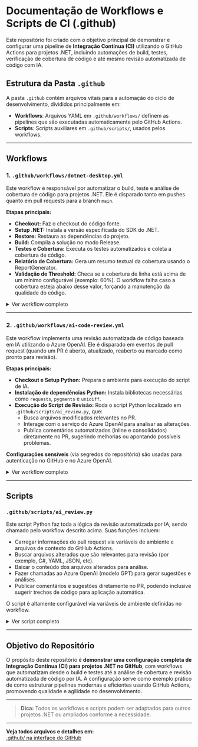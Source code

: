 # Documentação de Workflows e Scripts de CI (.github)

Este repositório foi criado com o objetivo principal de demonstrar e configurar uma pipeline de **Integração Contínua (CI)** utilizando o GitHub Actions para projetos .NET, incluindo automações de build, testes, verificação de cobertura de código e até mesmo revisão automatizada de código com IA.

## Estrutura da Pasta `.github`

A pasta `.github` contém arquivos vitais para a automação do ciclo de desenvolvimento, divididos principalmente em:

- **Workflows**: Arquivos YAML em `.github/workflows/` definem as pipelines que são executadas automaticamente pelo GitHub Actions.
- **Scripts**: Scripts auxiliares em `.github/scripts/`, usados pelos workflows.

---

## Workflows

### 1. `.github/workflows/dotnet-desktop.yml`

Este workflow é responsável por automatizar o build, teste e análise de cobertura de código para projetos .NET. Ele é disparado tanto em pushes quanto em pull requests para a branch `main`.

**Etapas principais:**
- **Checkout:** Faz o checkout do código fonte.
- **Setup .NET:** Instala a versão especificada do SDK do .NET.
- **Restore:** Restaura as dependências do projeto.
- **Build:** Compila a solução no modo Release.
- **Testes e Cobertura:** Executa os testes automatizados e coleta a cobertura de código.
- **Relatório de Cobertura:** Gera um resumo textual da cobertura usando o ReportGenerator.
- **Validação de Threshold:** Checa se a cobertura de linha está acima de um mínimo configurável (exemplo: 60%). O workflow falha caso a cobertura esteja abaixo desse valor, forçando a manutenção da qualidade do código.

<details>
<summary>Ver workflow completo</summary>

[.github/workflows/dotnet-desktop.yml](https://github.com/BrunoSouzza/ContinuousIntegration/blob/main/.github/workflows/dotnet-desktop.yml)
</details>

---

### 2. `.github/workflows/ai-code-review.yml`

Este workflow implementa uma revisão automatizada de código baseada em IA utilizando o Azure OpenAI. Ele é disparado em eventos de pull request (quando um PR é aberto, atualizado, reaberto ou marcado como pronto para revisão).

**Etapas principais:**
- **Checkout e Setup Python:** Prepara o ambiente para execução do script de IA.
- **Instalação de dependências Python:** Instala bibliotecas necessárias como `requests`, `pygments` e `unidiff`.
- **Execução do Script de Revisão:** Roda o script Python localizado em `.github/scripts/ai_review.py`, que:
    - Busca arquivos modificados relevantes no PR.
    - Interage com o serviço do Azure OpenAI para analisar as alterações.
    - Publica comentários automatizados (inline e consolidados) diretamente no PR, sugerindo melhorias ou apontando possíveis problemas.

**Configurações sensíveis** (via segredos do repositório) são usadas para autenticação no GitHub e no Azure OpenAI.

<details>
<summary>Ver workflow completo</summary>

[.github/workflows/ai-code-review.yml](https://github.com/BrunoSouzza/ContinuousIntegration/blob/main/.github/workflows/ai-code-review.yml)
</details>

---

## Scripts

### `.github/scripts/ai_review.py`

Este script Python faz toda a lógica da revisão automatizada por IA, sendo chamado pelo workflow descrito acima. Suas funções incluem:

- Carregar informações do pull request via variáveis de ambiente e arquivos de contexto do GitHub Actions.
- Buscar arquivos alterados que são relevantes para revisão (por exemplo, C#, YAML, JSON, etc).
- Baixar o conteúdo dos arquivos alterados para análise.
- Fazer chamadas ao Azure OpenAI (modelo GPT) para gerar sugestões e análises.
- Publicar comentários e sugestões diretamente no PR, podendo inclusive sugerir trechos de código para aplicação automática.

O script é altamente configurável via variáveis de ambiente definidas no workflow.

<details>
<summary>Ver script completo</summary>

[.github/scripts/ai_review.py](https://github.com/BrunoSouzza/ContinuousIntegration/blob/main/.github/scripts/ai_review.py)
</details>

---

## Objetivo do Repositório

O propósito deste repositório é **demonstrar uma configuração completa de Integração Contínua (CI) para projetos .NET no GitHub**, com workflows que automatizam desde o build e testes até a análise de cobertura e revisão automatizada de código por IA. A configuração serve como exemplo prático de como estruturar pipelines modernas e eficientes usando GitHub Actions, promovendo qualidade e agilidade no desenvolvimento.

---

> **Dica:** Todos os workflows e scripts podem ser adaptados para outros projetos .NET ou ampliados conforme a necessidade.

---

**Veja todos arquivos e detalhes em:**  
[.github/ na interface do GitHub](https://github.com/BrunoSouzza/ContinuousIntegration/tree/main/.github)
